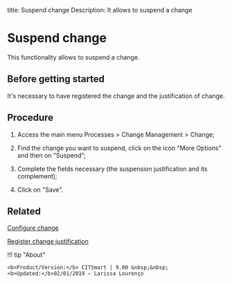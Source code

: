 title: Suspend change
Description: It allows to suspend a change
# Suspend change

This functionality allows to suspend a change.

Before getting started
----------------

It's necessary to have registered the change and the justification of change.

Procedure
------------

1.  Access the main menu Processes \>
    Change Management \> Change;

2.  Find the change you want to suspend, click on the icon "More Options" and then on
    "Suspend”;

3.  Complete the fields necessary (the suspension justification and its complement);

4.  Click on "Save".

Related
-----------

[Configure change](/en-us/citsmart-platform-9/processes/change/use/register-change.html)

[Register change justification](/en-us/citsmart-platform-9/processes/change/configuration/change-justification.html)

!!! tip "About"

    <b>Product/Version:</b> CITSmart | 9.00 &nbsp;&nbsp;
    <b>Updated:</b>02/01/2019 – Larissa Lourenço

